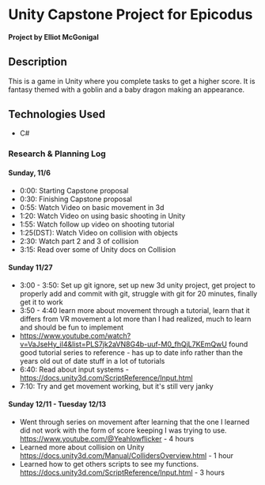 # Unity Capstone Project for Epicodus
#### Project by Elliot McGonigal
## Description
This is a game in Unity where you complete tasks to get a higher score. It is fantasy themed with a goblin and a baby dragon making an appearance.
## Technologies Used
* C#












### Research & Planning Log
#### Sunday, 11/6
* 0:00: Starting Capstone proposal
* 0:30: Finishing Capstone proposal
* 0:55: Watch Video on basic movement in 3d
* 1:20: Watch Video on using basic shooting in Unity
* 1:55: Watch follow up video on shooting tutorial
* 1:25(DST): Watch Video on collision with objects
* 2:30: Watch part 2 and 3 of collision
* 3:15: Read over some of Unity docs on Collision

#### Sunday 11/27
* 3:00 - 3:50: Set up git ignore, set up new 3d unity project, get project to properly add and commit with git, struggle with git for 20 minutes, finally get it to work
* 3:50 - 4:40 learn more about movement through a tutorial, learn that it differs from VR movement a lot more than I had realized, much to learn and should be fun to implement
* https://www.youtube.com/watch?v=VaJseHy_iI4&list=PLS7jk2aVN8G4b-uuf-M0_fhQjL7KEmQwU found good tutorial series to reference - has up to date info rather than the years old out of date stuff in a lot of tutorials
* 6:40: Read about input systems - https://docs.unity3d.com/ScriptReference/Input.html
* 7:10: Try and get movement working, but it's still very janky


#### Sunday 12/11 - Tuesday 12/13
* Went through series on movement after learning that the one I learned did not work with the form of score keeping I was trying to use. https://www.youtube.com/@Yeahlowflicker - 4 hours
* Learned more about collision on Unity https://docs.unity3d.com/Manual/CollidersOverview.html   -  1 hour
* Learned how to get others scripts to see my functions. https://docs.unity3d.com/ScriptReference/Input.html   -  3 hours